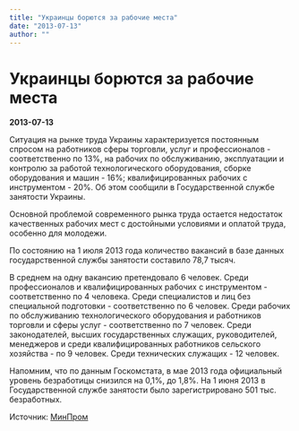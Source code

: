 ```yaml
---
title: "Украинцы борются за рабочие места"
date: "2013-07-13"
author: ""
---
```


# Украинцы борются за рабочие места

**2013-07-13** 

Ситуация на рынке труда Украины характеризуется постоянным спросом на работников сферы торговли, услуг и профессионалов - соответственно по 13%, на рабочих по обслуживанию, эксплуатации и контролю за работой технологического оборудования, сборке оборудования и машин - 16%; квалифицированных рабочих с инструментом - 20%. Об этом сообщили в Государственной службе занятости Украины.

Основной проблемой современного рынка труда остается недостаток качественных рабочих мест с достойными условиями и оплатой труда, особенно для молодежи.

По состоянию на 1 июля 2013 года количество вакансий в базе данных государственной службы занятости составило 78,7 тысяч.

В среднем на одну вакансию претендовало 6 человек. Среди профессионалов и квалифицированных рабочих с инструментом - соответственно по 4 человека. Среди специалистов и лиц без специальной подготовки - соответственно по 6 человек. Среди рабочих по обслуживанию технологического оборудования и работников торговли и сферы услуг - соответственно по 7 человек. Среди законодателей, высших государственных служащих, руководителей, менеджеров и среди квалифицированных работников сельского хозяйства - по 9 человек. Среди технических служащих - 12 человек.

Напомним, что по данным Госкомстата, в мае 2013 года официальный уровень безработицы снизился на 0,1%, до 1,8%. На 1 июня 2013 в Государственной службе занятости было зарегистрировано 501 тыс. безработных.

Источник: [МинПром](http://minprom.ua/news/127396.html)